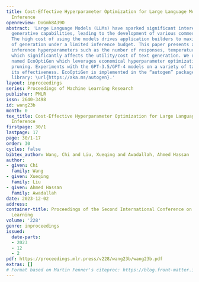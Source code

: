 ```yaml
---
title: Cost-Effective Hyperparameter Optimization for Large Language Model Generation
  Inference
openreview: DoGmh8A39O
abstract: 'Large Language Models (LLMs) have sparked significant interest in their
  generative capabilities, leading to the development of various commercial applications.
  The high cost of using the models drives application builders to maximize the value
  of generation under a limited inference budget. This paper presents a study of optimizing
  inference hyperparameters such as the number of responses, temperature and max tokens,
  which significantly affects the utility/cost of text generation. We design a framework
  named EcoOptiGen which leverages economical hyperparameter optimization and cost-based
  pruning. Experiments with the GPT-3.5/GPT-4 models on a variety of tasks verify
  its effectiveness. EcoOptiGen is implemented in the “autogen” package of the FLAML
  library: \url{https://aka.ms/autogen}.'
layout: inproceedings
series: Proceedings of Machine Learning Research
publisher: PMLR
issn: 2640-3498
id: wang23b
month: 0
tex_title: Cost-Effective Hyperparameter Optimization for Large Language Model Generation
  Inference
firstpage: 30/1
lastpage: 17
page: 30/1-17
order: 30
cycles: false
bibtex_author: Wang, Chi and Liu, Xueqing and Awadallah, Ahmed Hassan
author:
- given: Chi
  family: Wang
- given: Xueqing
  family: Liu
- given: Ahmed Hassan
  family: Awadallah
date: 2023-12-02
address:
container-title: Proceedings of the Second International Conference on Automated Machine
  Learning
volume: '228'
genre: inproceedings
issued:
  date-parts:
  - 2023
  - 12
  - 2
pdf: https://proceedings.mlr.press/v228/wang23b/wang23b.pdf
extras: []
# Format based on Martin Fenner's citeproc: https://blog.front-matter.io/posts/citeproc-yaml-for-bibliographies/
---
```

